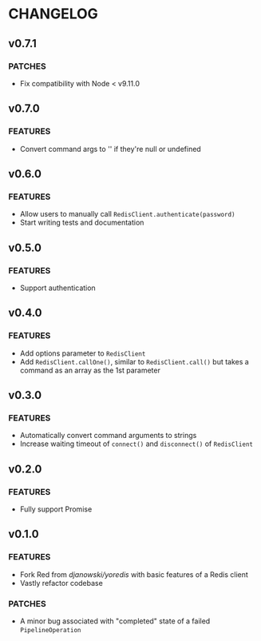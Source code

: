 # CHANGELOG

## v0.7.1

### PATCHES

- Fix compatibility with Node < v9.11.0

## v0.7.0

### FEATURES

- Convert command args to '' if they're null or undefined

## v0.6.0

### FEATURES

- Allow users to manually call `RedisClient.authenticate(password)`
- Start writing tests and documentation

## v0.5.0

### FEATURES

- Support authentication

## v0.4.0

### FEATURES

- Add options parameter to `RedisClient`
- Add `RedisClient.callOne()`, similar to `RedisClient.call()` but takes a command as an array as the 1st parameter

## v0.3.0

### FEATURES

- Automatically convert command arguments to strings
- Increase waiting timeout of `connect()` and `disconnect()` of `RedisClient`

## v0.2.0

### FEATURES

- Fully support Promise

## v0.1.0

### FEATURES

- Fork Red from _djanowski/yoredis_ with basic features of a Redis client
- Vastly refactor codebase

### PATCHES

- A minor bug associated with "completed" state of a failed `PipelineOperation`

